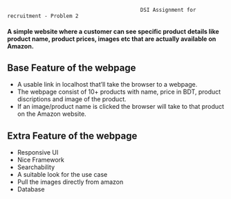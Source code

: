 
 
                                               DSI Assignment for recruitment - Problem 2 
 
#### A simple website where a customer can see specific product details like product name, product prices, images etc that are actually available on Amazon.

## Base Feature of the webpage
* A usable link in localhost that’ll take the browser to a webpage.
* The webpage consist of 10+ products with name, price in BDT, product discriptions and image of the product.
* If an image/product name is clicked the browser will take to that product on the Amazon website. 

## Extra Feature of the webpage 
* Responsive UI
* Nice Framework
* Searchability
* A suitable look for the use case
* Pull the images directly from amazon
* Database
